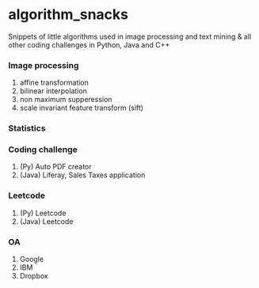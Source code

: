 # algorithm_snacks
Snippets of little algorithms used in image processing and text mining & all other coding challenges in Python, Java and C++

### Image processing
1. affine transformation
2. bilinear interpolation
3. non maximum supperession
4. scale invariant feature transform (sift)

### Statistics

### Coding challenge
1. (Py) Auto PDF creator
2. (Java) Liferay, Sales Taxes application

### Leetcode
1. (Py) Leetcode
1. (Java) Leetcode

### OA
1. Google
2. IBM
3. Dropbox
